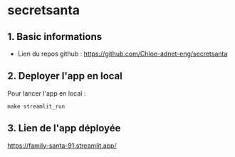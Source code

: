 # secretsanta

## 1. Basic informations 

- Lien du repos github : https://github.com/Chloe-adnet-eng/secretsanta


## 2. Deployer l'app en local

Pour lancer l'app en local : 
````
make streamlit_run
``````


## 3. Lien de l'app déployée 

https://family-santa-91.streamlit.app/

